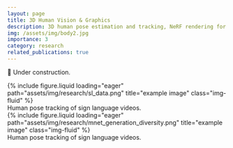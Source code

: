 ```yaml
---
layout: page
title: 3D Human Vision & Graphics
description: 3D human pose estimation and tracking, NeRF rendering for human
img: /assets/img/body2.jpg
importance: 3
category: research
related_publications: true
---
```

🚧 Under construction.

<div class="row">
    <div class="col-sm mt-3 mt-md-0">
        {% include figure.liquid loading="eager" path="assets/img/research/sl_data.png" title="example image" class="img-fluid" %}
    </div>
</div>
<div class="caption">
    Human pose tracking of sign language videos.
</div>

<div class="row">
    <div class="col-sm mt-3 mt-md-0">
        {% include figure.liquid loading="eager" path="assets/img/research/mnet_generation_diversity.png" title="example image" class="img-fluid" %}
    </div>
</div>
<div class="caption">
    Human pose tracking of sign language videos.
</div>
